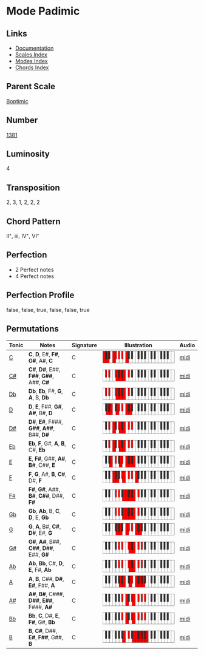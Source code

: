 # Mode Padimic

## Links

- [Documentation](README.md)
- [Scales Index](Scales.md)
- [Modes Index](Modes.md)
- [Chords Index](Chords.md)

## Parent Scale

[Boptimic](ScaleBoptimic.md)

## Number

[1381](https://ianring.com/musictheory/scales/1381)

## Luminosity

4

## Transposition

2, 3, 1, 2, 2, 2

## Chord Pattern

II⁺, iii, IV⁺, VI⁺

## Perfection

- 2 Perfect notes
- 4 Perfect notes

## Perfection Profile

false, false, true, false, false, true

## Permutations

| Tonic | Notes | Signature | Illustration | Audio |
|-------|-------|-----------|--------------|-------|
| [C](ModeCNaturalPadimic.md) | **C**, **D**, E#, **F#**, **G#**, A#, **C** | C | ![CNaturalPadimic](ModeCNaturalPadimic.png) | [midi](https://github.com/edipermadi/music/blob/main/docs/ModeCNaturalPadimic.mid?raw=true) |
| [C#](ModeCSharpPadimic.md) | **C#**, **D#**, E##, **F##**, **G##**, A##, **C#** | C | ![CSharpPadimic](ModeCSharpPadimic.png) | [midi](https://github.com/edipermadi/music/blob/main/docs/ModeCSharpPadimic.mid?raw=true) |
| [Db](ModeDFlatPadimic.md) | **Db**, **Eb**, F#, **G**, **A**, B, **Db** | C | ![DFlatPadimic](ModeDFlatPadimic.png) | [midi](https://github.com/edipermadi/music/blob/main/docs/ModeDFlatPadimic.mid?raw=true) |
| [D](ModeDNaturalPadimic.md) | **D**, **E**, F##, **G#**, **A#**, B#, **D** | C | ![DNaturalPadimic](ModeDNaturalPadimic.png) | [midi](https://github.com/edipermadi/music/blob/main/docs/ModeDNaturalPadimic.mid?raw=true) |
| [D#](ModeDSharpPadimic.md) | **D#**, **E#**, F###, **G##**, **A##**, B##, **D#** | C | ![DSharpPadimic](ModeDSharpPadimic.png) | [midi](https://github.com/edipermadi/music/blob/main/docs/ModeDSharpPadimic.mid?raw=true) |
| [Eb](ModeEFlatPadimic.md) | **Eb**, **F**, G#, **A**, **B**, C#, **Eb** | C | ![EFlatPadimic](ModeEFlatPadimic.png) | [midi](https://github.com/edipermadi/music/blob/main/docs/ModeEFlatPadimic.mid?raw=true) |
| [E](ModeENaturalPadimic.md) | **E**, **F#**, G##, **A#**, **B#**, C##, **E** | C | ![ENaturalPadimic](ModeENaturalPadimic.png) | [midi](https://github.com/edipermadi/music/blob/main/docs/ModeENaturalPadimic.mid?raw=true) |
| [F](ModeFNaturalPadimic.md) | **F**, **G**, A#, **B**, **C#**, D#, **F** | C | ![FNaturalPadimic](ModeFNaturalPadimic.png) | [midi](https://github.com/edipermadi/music/blob/main/docs/ModeFNaturalPadimic.mid?raw=true) |
| [F#](ModeFSharpPadimic.md) | **F#**, **G#**, A##, **B#**, **C##**, D##, **F#** | C | ![FSharpPadimic](ModeFSharpPadimic.png) | [midi](https://github.com/edipermadi/music/blob/main/docs/ModeFSharpPadimic.mid?raw=true) |
| [Gb](ModeGFlatPadimic.md) | **Gb**, **Ab**, B, **C**, **D**, E, **Gb** | C | ![GFlatPadimic](ModeGFlatPadimic.png) | [midi](https://github.com/edipermadi/music/blob/main/docs/ModeGFlatPadimic.mid?raw=true) |
| [G](ModeGNaturalPadimic.md) | **G**, **A**, B#, **C#**, **D#**, E#, **G** | C | ![GNaturalPadimic](ModeGNaturalPadimic.png) | [midi](https://github.com/edipermadi/music/blob/main/docs/ModeGNaturalPadimic.mid?raw=true) |
| [G#](ModeGSharpPadimic.md) | **G#**, **A#**, B##, **C##**, **D##**, E##, **G#** | C | ![GSharpPadimic](ModeGSharpPadimic.png) | [midi](https://github.com/edipermadi/music/blob/main/docs/ModeGSharpPadimic.mid?raw=true) |
| [Ab](ModeAFlatPadimic.md) | **Ab**, **Bb**, C#, **D**, **E**, F#, **Ab** | C | ![AFlatPadimic](ModeAFlatPadimic.png) | [midi](https://github.com/edipermadi/music/blob/main/docs/ModeAFlatPadimic.mid?raw=true) |
| [A](ModeANaturalPadimic.md) | **A**, **B**, C##, **D#**, **E#**, F##, **A** | C | ![ANaturalPadimic](ModeANaturalPadimic.png) | [midi](https://github.com/edipermadi/music/blob/main/docs/ModeANaturalPadimic.mid?raw=true) |
| [A#](ModeASharpPadimic.md) | **A#**, **B#**, C###, **D##**, **E##**, F###, **A#** | C | ![ASharpPadimic](ModeASharpPadimic.png) | [midi](https://github.com/edipermadi/music/blob/main/docs/ModeASharpPadimic.mid?raw=true) |
| [Bb](ModeBFlatPadimic.md) | **Bb**, **C**, D#, **E**, **F#**, G#, **Bb** | C | ![BFlatPadimic](ModeBFlatPadimic.png) | [midi](https://github.com/edipermadi/music/blob/main/docs/ModeBFlatPadimic.mid?raw=true) |
| [B](ModeBNaturalPadimic.md) | **B**, **C#**, D##, **E#**, **F##**, G##, **B** | C | ![BNaturalPadimic](ModeBNaturalPadimic.png) | [midi](https://github.com/edipermadi/music/blob/main/docs/ModeBNaturalPadimic.mid?raw=true) |
